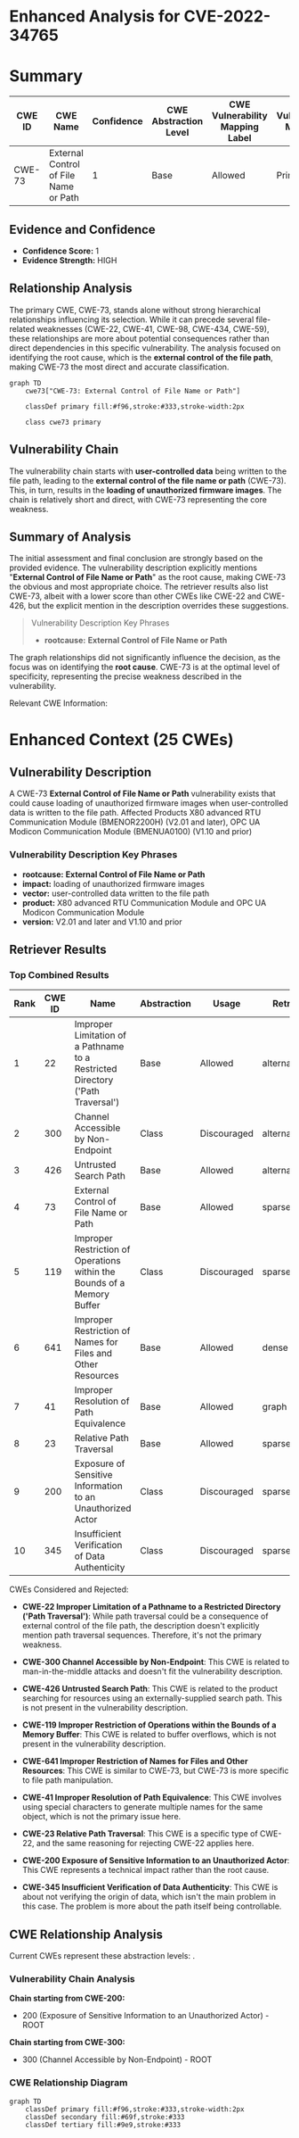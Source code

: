 # Enhanced Analysis for CVE-2022-34765

# Summary
| CWE ID | CWE Name | Confidence | CWE Abstraction Level | CWE Vulnerability Mapping Label | CWE-Vulnerability Mapping Notes |
|---|---|---|---|---|---|
| CWE-73 | External Control of File Name or Path | 1 | Base | Allowed | Primary CWE |

## Evidence and Confidence

*   **Confidence Score:** 1
*   **Evidence Strength:** HIGH

## Relationship Analysis
The primary CWE, CWE-73, stands alone without strong hierarchical relationships influencing its selection. While it can precede several file-related weaknesses (CWE-22, CWE-41, CWE-98, CWE-434, CWE-59), these relationships are more about potential consequences rather than direct dependencies in this specific vulnerability. The analysis focused on identifying the root cause, which is the **external control of the file path**, making CWE-73 the most direct and accurate classification.

```mermaid
graph TD
    cwe73["CWE-73: External Control of File Name or Path"]
    
    classDef primary fill:#f96,stroke:#333,stroke-width:2px
    
    class cwe73 primary
```

## Vulnerability Chain
The vulnerability chain starts with **user-controlled data** being written to the file path, leading to the **external control of the file name or path** (CWE-73). This, in turn, results in the **loading of unauthorized firmware images**. The chain is relatively short and direct, with CWE-73 representing the core weakness.

## Summary of Analysis
The initial assessment and final conclusion are strongly based on the provided evidence. The vulnerability description explicitly mentions "**External Control of File Name or Path**" as the root cause, making CWE-73 the obvious and most appropriate choice. The retriever results also list CWE-73, albeit with a lower score than other CWEs like CWE-22 and CWE-426, but the explicit mention in the description overrides these suggestions.

> Vulnerability Description Key Phrases
> - **rootcause:** **External Control of File Name or Path**

The graph relationships did not significantly influence the decision, as the focus was on identifying the **root cause**. CWE-73 is at the optimal level of specificity, representing the precise weakness described in the vulnerability.

Relevant CWE Information:

# Enhanced Context (25 CWEs)

## Vulnerability Description
A CWE-73 **External Control of File Name or Path** vulnerability exists that could cause loading of unauthorized firmware images when user-controlled data is written to the file path. Affected Products X80 advanced RTU Communication Module (BMENOR2200H) (V2.01 and later), OPC UA Modicon Communication Module (BMENUA0100) (V1.10 and prior)

### Vulnerability Description Key Phrases
- **rootcause:** **External Control of File Name or Path**
- **impact:** loading of unauthorized firmware images
- **vector:** user-controlled data written to the file path
- **product:** X80 advanced RTU Communication Module and OPC UA Modicon Communication Module
- **version:** V2.01 and later and V1.10 and prior

## Retriever Results

### Top Combined Results

| Rank | CWE ID | Name | Abstraction | Usage  | Retrievers | Individual Scores |
|------|--------|------|-------------|-------|------------|-------------------|
| 1 | 22 | Improper Limitation of a Pathname to a Restricted Directory ('Path Traversal') | Base | Allowed | alternate_terms | 0.700 |
| 2 | 300 | Channel Accessible by Non-Endpoint | Class | Discouraged | alternate_terms | 0.700 |
| 3 | 426 | Untrusted Search Path | Base | Allowed | alternate_terms | 0.700 |
| 4 | 73 | External Control of File Name or Path | Base | Allowed | sparse | 0.493 |
| 5 | 119 | Improper Restriction of Operations within the Bounds of a Memory Buffer | Class | Discouraged | sparse | 0.289 |
| 6 | 641 | Improper Restriction of Names for Files and Other Resources | Base | Allowed | dense | 0.634 |
| 7 | 41 | Improper Resolution of Path Equivalence | Base | Allowed | graph | 0.003 |
| 8 | 23 | Relative Path Traversal | Base | Allowed | sparse | 0.282 |
| 9 | 200 | Exposure of Sensitive Information to an Unauthorized Actor | Class | Discouraged | sparse | 0.277 |
| 10 | 345 | Insufficient Verification of Data Authenticity | Class | Discouraged | sparse | 0.256 |

CWEs Considered and Rejected:

*   **CWE-22 Improper Limitation of a Pathname to a Restricted Directory ('Path Traversal')**: While path traversal could be a consequence of external control of the file path, the description doesn't explicitly mention path traversal sequences. Therefore, it's not the primary weakness.

*   **CWE-300 Channel Accessible by Non-Endpoint**: This CWE is related to man-in-the-middle attacks and doesn't fit the vulnerability description.

*   **CWE-426 Untrusted Search Path**: This CWE is related to the product searching for resources using an externally-supplied search path. This is not present in the vulnerability description.

*   **CWE-119 Improper Restriction of Operations within the Bounds of a Memory Buffer**: This CWE is related to buffer overflows, which is not present in the vulnerability description.

*   **CWE-641 Improper Restriction of Names for Files and Other Resources**: This CWE is similar to CWE-73, but CWE-73 is more specific to file path manipulation.

*   **CWE-41 Improper Resolution of Path Equivalence**: This CWE involves using special characters to generate multiple names for the same object, which is not the primary issue here.

*   **CWE-23 Relative Path Traversal**: This CWE is a specific type of CWE-22, and the same reasoning for rejecting CWE-22 applies here.

*   **CWE-200 Exposure of Sensitive Information to an Unauthorized Actor**: This CWE represents a technical impact rather than the root cause.

*   **CWE-345 Insufficient Verification of Data Authenticity**: This CWE is about not verifying the origin of data, which isn't the main problem in this case. The problem is more about the path itself being controllable.


## CWE Relationship Analysis

Current CWEs represent these abstraction levels: .


### Vulnerability Chain Analysis

**Chain starting from CWE-200:**
- 200 (Exposure of Sensitive Information to an Unauthorized Actor) - ROOT


**Chain starting from CWE-300:**
- 300 (Channel Accessible by Non-Endpoint) - ROOT



### CWE Relationship Diagram

```mermaid
graph TD
    classDef primary fill:#f96,stroke:#333,stroke-width:2px
    classDef secondary fill:#69f,stroke:#333
    classDef tertiary fill:#9e9,stroke:#333
```